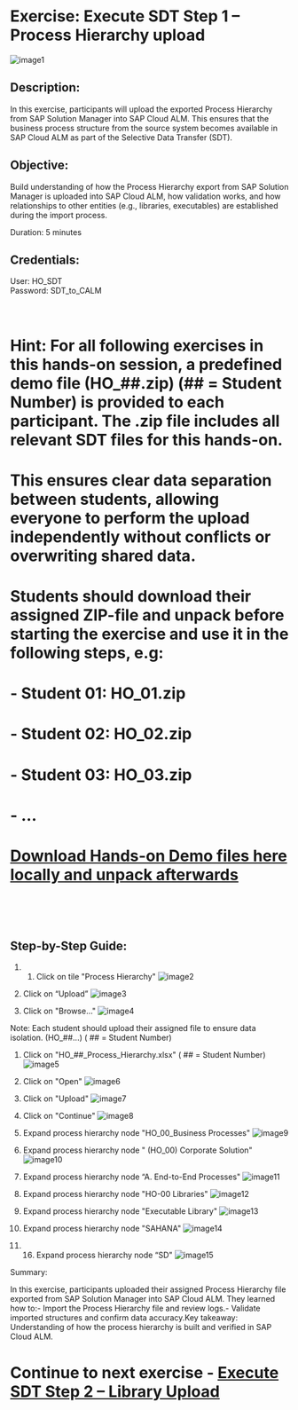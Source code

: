 # Exercise: Execute SDT Step 1 – Process Hierarchy upload

![image1](Images/image1.png)

## Description:

In this exercise, participants will upload the exported Process Hierarchy from SAP Solution Manager into SAP Cloud ALM. This ensures that the business process structure from the source system becomes available in SAP Cloud ALM as part of the Selective Data Transfer (SDT).

## Objective:

Build understanding of how the Process Hierarchy export from SAP Solution Manager is uploaded into SAP Cloud ALM, how validation works, and how relationships to other entities (e.g., libraries, executables) are established during the import process.

Duration: 5 minutes

## Credentials:

User: HO_SDT<br>
Password: SDT_to_CALM
<br>
<br>
<br>
# Hint: For all following exercises in this hands-on session, a predefined demo file (HO_##.zip) (## = Student Number) is provided to each participant. The .zip file includes all relevant SDT files for this hands-on.
# This ensures clear data separation between students, allowing everyone to perform the upload independently without conflicts or overwriting shared data.
# Students should download their assigned ZIP-file and unpack before starting the exercise and use it in the following steps, e.g:

# - Student 01: HO_01.zip
# - Student 02: HO_02.zip
# - Student 03: HO_03.zip
# - …

# [Download Hands-on Demo files here locally and unpack afterwards](https://drive.google.com/drive/folders/1_VRyl9h9K9LwnbJSXc-JdZbKHlLBKj_A?usp=drive_link)
<br>
<br>
<br>

## Step-by-Step Guide:

1. 1. Click on tile "Process Hierarchy"
![image2](Images/image2.png)

1. Click on “Upload”
![image3](Images/image3.png)

1. Click on "Browse…"
![image4](Images/image4.png)

Note: Each student should upload their assigned file to ensure data isolation. (HO\_##...) ( ## = Student Number)

1. Click on "HO\_##\_Process\_Hierarchy.xlsx" ( ## = Student Number)
![image5](Images/image5.png)

1. Click on "Open"
![image6](Images/image6.png)

1. Click on "Upload"
![image7](Images/image7.png)

1. Click on "Continue"
![image8](Images/image8.png)

1. Expand process hierarchy node "HO\_00\_Business Processes"
![image9](Images/image9.png)

1. Expand process hierarchy node " (HO\_00) Corporate Solution"
![image10](Images/image10.png)

1. Expand process hierarchy node “A. End-to-End Processes"
![image11](Images/image11.png)

1. Expand process hierarchy node "HO-00 Libraries"
![image12](Images/image12.png)

1. Expand process hierarchy node "Executable Library"
![image13](Images/image13.png)

1. Expand process hierarchy node "SAHANA"
![image14](Images/image14.png)

1. 16. Expand process hierarchy node “SD"
![image15](Images/image15.png)

Summary:

In this exercise, participants uploaded their assigned Process Hierarchy file exported from SAP Solution Manager into SAP Cloud ALM. They learned how to:- Import the Process Hierarchy file and review logs.- Validate imported structures and confirm data accuracy.Key takeaway: Understanding of how the process hierarchy is built and verified in SAP Cloud ALM.

# Continue to next exercise - [Execute SDT Step 2 – Library Upload](../SDT_STEP2/SDT_STEP2.md)
